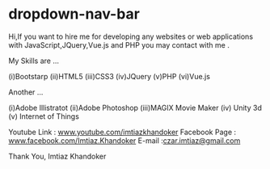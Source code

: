 # dropdown-nav-bar
Hi,If you want to hire me for developing any websites or web applications with JavaScript,JQuery,Vue.js and PHP you may contact with me .

My Skills are ...

(i)Bootstarp (ii)HTML5 (iii)CSS3 (iv)JQuery (v)PHP (vi)Vue.js

Another ...

(i)Adobe Illistratot (ii)Adobe Photoshop (iii)MAGIX Movie Maker (iv) Unity 3d (v) Internet of Things

Youtube Link : www.youtube.com/imtiazkhandoker Facebook Page : www.facebook.com/Imtiaz.Khandoker E-mail :czar.imtiaz@gmail.com

Thank You, Imtiaz Khandoker
